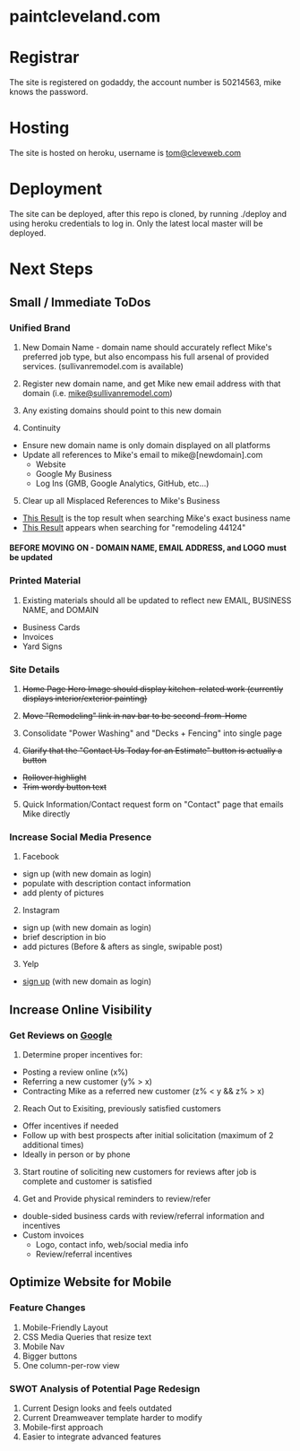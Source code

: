 paintcleveland.com
==================

# Registrar

The site is registered on godaddy, the account number is 50214563, mike knows the password.

# Hosting

The site is hosted on heroku, username is tom@cleveweb.com

# Deployment

The site can be deployed, after this repo is cloned, by running ./deploy and using heroku
credentials to log in. Only the latest local master will be deployed.

# Next Steps

## Small / Immediate ToDos

### Unified Brand

1) New Domain Name - domain name should accurately reflect Mike's preferred job type, but also encompass his full arsenal of provided services. (sullivanremodel.com is available)

2) Register new domain name, and get Mike new email address with that domain (i.e. mike@sullivanremodel.com)

3) Any existing domains should point to this new domain

4) Continuity 
  * Ensure new domain name is only domain displayed on all platforms
  * Update all references to Mike's email to mike@[newdomain].com
    * Website
    * Google My Business
    * Log Ins (GMB, Google Analytics, GitHub, etc...)
    
5) Clear up all Misplaced References to Mike's Business
  * [This Result](https://clustrmaps.com/a/1d1e5k/) is the top result when searching Mike's exact business name
  * [This Result](https://goo.gl/maps/ZFi3sBwwW3B6F59j8) appears when searching for "remodeling 44124"
    
#### BEFORE MOVING ON - DOMAIN NAME, EMAIL ADDRESS, and LOGO must be updated
    
    
### Printed Material 

1) Existing materials should all be updated to reflect new EMAIL, BUSINESS NAME, and DOMAIN
  * Business Cards
  * Invoices
  * Yard Signs


### Site Details

1) ~~Home Page Hero Image should display kitchen-related work (currently displays interior/exterior painting)~~

2) ~~Move "Remodeling" link in nav bar to be second-from-Home~~

3) Consolidate "Power Washing" and "Decks + Fencing" into single page

4) ~~Clarify that the "Contact Us Today for an Estimate" button is actually a button~~
  * ~~Rollover highlight~~
  * ~~Trim wordy button text~~
  
5) Quick Information/Contact request form on "Contact" page that emails Mike directly
  
  
### Increase Social Media Presence

1) Facebook
  * sign up (with new domain as login)
  * populate with description contact information
  * add plenty of pictures
  
2) Instagram
  * sign up (with new domain as login)
  * brief description in bio
  * add pictures (Before & afters as single, swipable post)
    
3) Yelp
  * [sign up](https://biz.yelp.com/signup) (with new domain as login) 
    
    
## Increase Online Visibility

### Get Reviews on [Google](https://tinyurl.com/vyv57cv)

1) Determine proper incentives for:
  * Posting a review online (x%)
  * Referring a new customer (y% > x)
  * Contracting Mike as a referred new customer (z% < y && z% > x)

2) Reach Out to Exisiting, previously satisfied customers
  * Offer incentives if needed
  * Follow up with best prospects after initial solicitation (maximum of 2 additional times)
  * Ideally in person or by phone
  
3) Start routine of soliciting new customers for reviews after job is complete and customer is satisfied

4) Get and Provide physical reminders to review/refer
  * double-sided business cards with review/referral information and incentives
  * Custom invoices
    * Logo, contact info, web/social media info
    * Review/referral incentives
    
## Optimize Website for Mobile

### Feature Changes

1) Mobile-Friendly Layout
2) CSS Media Queries that resize text
3) Mobile Nav
4) Bigger buttons
5) One column-per-row view


### SWOT Analysis of Potential Page Redesign

1) Current Design looks and feels outdated
2) Current Dreamweaver template harder to modify
3) Mobile-first approach
4) Easier to integrate advanced features
